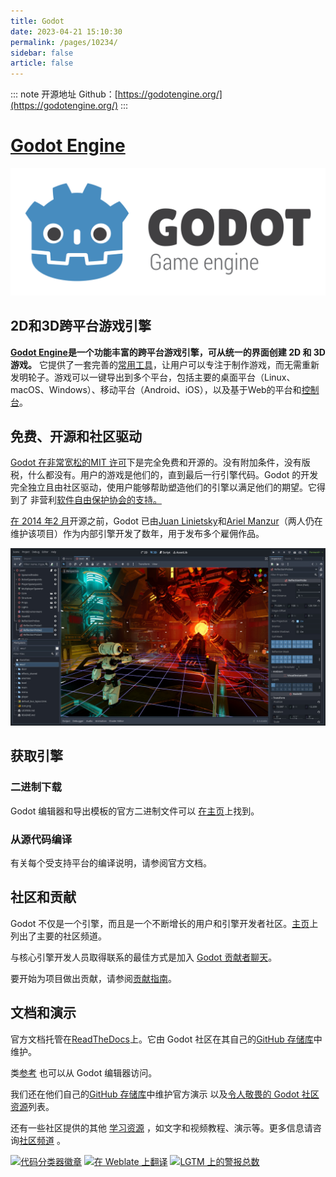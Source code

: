 ```yaml
---
title: Godot
date: 2023-04-21 15:10:30
permalink: /pages/10234/
sidebar: false
article: false
---
```

::: note 开源地址
Github：[https://godotengine.org/](https://godotengine.org/)
::: 
# [Godot Engine](https://godotengine.org/)

[![戈多引擎徽标](https://github.com/godotengine/godot/raw/master/logo_outlined.svg)](https://godotengine.org/)

## 2D和3D跨平台游戏引擎

**[Godot Engine](https://godotengine.org/)是一个功能丰富的跨平台游戏引擎，可从统一的界面创建 2D 和 3D 游戏。** 它提供了一套完善的[常用工具](https://godotengine.org/features)，让用户可以专注于制作游戏，而无需重新发明轮子。游戏可以一键导出到多个平台，包括主要的桌面平台（Linux、macOS、Windows）、移动平台（Android、iOS），以及基于Web的平台和[控制台](https://docs.godotengine.org/en/latest/tutorials/platform/consoles.html)。

## 免费、开源和社区驱动

[Godot 在非常宽松的MIT 许可](https://godotengine.org/license)下是完全免费和开源的。没有附加条件，没有版税，什么都没有。用户的游戏是他们的，直到最后一行引擎代码。Godot 的开发完全独立且由社区驱动，使用户能够帮助塑造他们的引擎以满足他们的期望。它得到了 非营利[软件自由保护协会的支持。](https://sfconservancy.org/)

[在 2014 年2 月](https://github.com/godotengine/godot/commit/0b806ee0fc9097fa7bda7ac0109191c9c5e0a1ac)开源之前，Godot 已由[Juan Linietsky](https://github.com/reduz)和[Ariel Manzur](https://github.com/punto-)（两人仍在维护该项目）作为内部引擎开发了数年，用于发布多个雇佣作品。

[![Godot 引擎编辑器中 3D 场景的屏幕截图](https://raw.githubusercontent.com/godotengine/godot-design/master/screenshots/editor_tps_demo_1920x1080.jpg)](https://raw.githubusercontent.com/godotengine/godot-design/master/screenshots/editor_tps_demo_1920x1080.jpg)

## 获取引擎

### 二进制下载

Godot 编辑器和导出模板的官方二进制文件可以 [在主页](https://godotengine.org/download)上找到。

### 从源代码编译

有关每个受支持平台的编译说明，请参阅官方文档。

## 社区和贡献

Godot 不仅是一个引擎，而且是一个不断增长的用户和引擎开发者社区。[主页](https://godotengine.org/community)上列出了主要的社区频道。

与核心引擎开发人员取得联系的最佳方式是加入 [Godot 贡献者聊天](https://chat.godotengine.org/)。

要开始为项目做出贡献，请参阅[贡献指南](https://github.com/godotengine/godot/blob/master/CONTRIBUTING.md)。

## 文档和演示

官方文档托管在[ReadTheDocs](https://docs.godotengine.org/)上。它由 Godot 社区在其自己的[GitHub 存储库](https://github.com/godotengine/godot-docs)中维护。

类[参考](https://docs.godotengine.org/en/latest/classes/) 也可以从 Godot 编辑器访问。

我们还在他们自己的[GitHub 存储库](https://github.com/godotengine/godot-demo-projects)中维护官方演示 以及[令人敬畏的 Godot 社区资源](https://github.com/godotengine/awesome-godot)列表。

还有一些社区提供的其他 [学习资源](https://docs.godotengine.org/en/latest/community/tutorials.html) ，如文字和视频教程、演示等。更多信息请咨询[社区频道](https://godotengine.org/community) 。

[![代码分类器徽章](https://camo.githubusercontent.com/07333ddd7bbf33106336b78f6528de75c349c61705c09ec9d6fd408bce2a3dce/68747470733a2f2f7777772e636f64657472696167652e636f6d2f676f646f74656e67696e652f676f646f742f6261646765732f75736572732e737667)](https://www.codetriage.com/godotengine/godot) [![在 Weblate 上翻译](https://camo.githubusercontent.com/702e6a0763f72bd59ae3297c9d15888672cd9a59bdde826ada0e351aac163d55/68747470733a2f2f686f737465642e7765626c6174652e6f72672f776964676574732f676f646f742d656e67696e652f2d2f676f646f742f7376672d62616467652e737667)](https://hosted.weblate.org/engage/godot-engine/?utm_source=widget) [![LGTM 上的警报总数](https://camo.githubusercontent.com/0073bda8f835e72595feb1aa1d8e3c4eea8edd974f7db88c1b7ab45dd917f9df/68747470733a2f2f696d672e736869656c64732e696f2f6c67746d2f616c657274732f672f676f646f74656e67696e652f676f646f742e7376673f6c6f676f3d6c67746d266c6f676f57696474683d3138)](https://lgtm.com/projects/g/godotengine/godot/alerts)